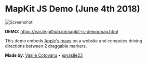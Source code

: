 # MapKit JS Demo (June 4th 2018)

![Screenshot](https://raw.githubusercontent.com/vasile/mapkit-js-demo/master/screenshot.jpg)

**DEMO:** https://vasile.github.io/mapkit-js-demo/map.html

This demo embeds [Apple's maps](https://developer.apple.com/documentation/mapkitjs) on a website and computes driving directions between 2 draggable markers.

**Made by**: [Vasile Coțovanu](http://www.vasile.ch) • [@vasile23](http://twitter.com/vasile23)
